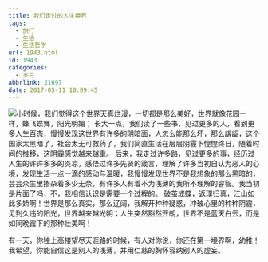 ```yaml
---
title: 我们走过的人生境界
tags:
  - 旅行
  - 生活
  - 生活哲学
url: 1943.html
id: 1943
categories:
  - 岁月
abbrlink: 21697
date: 2017-05-11 10:09:45
---
```


![](http://wangbaiyuan.cn/wp-content/uploads/2017/05/20170511100743120.jpg)小时候，我们觉得这个世界天真烂漫，一切都是那么美好，世界就像花园一样，蜂飞蝶舞，阳光明媚； 长大一点，我们读了一些书，见过更多的人，看到更多人生百态，慢慢发现这世界有许多的阴暗面，人怎么能那么坏，那么龌龊，这个国家太黑暗了，社会太无可救药了，我们简直生活在层层阴霾下惶惶终日，随着时间的推移，这阴霾感觉越来越重。 后来，我走过许多路，见过更多的事，经历过人生的许许多多的炎凉，感悟过许多先贤的箴言，理解了许多当初自认为恶人的心境，发现生活一点一滴的感动与温暖，我慢慢发现世界不是我想象的那么黑暗的，芸芸众生里掺杂着多少无奈，有许多人有着不为浅薄的我所不理解的睿智。我当初是片面了吗，不，我相信认识是需要一个过程的。 破茧成蝶，返璞归真，江山如此多娇啊！世界是那么真实，那么辽阔，我解开种种疑惑，冲破心里的种种阴霾，见到久违的阳光，世界越来越光明；人生突然豁然开朗，世界不是蓝天白云，而是如同晚霞下的那种壮美啊！

有一天，你独上高楼望尽天涯路的时候，有人对你说，你还在第一境界啊，幼稚！我希望，你能自信这是别人的浅薄，并用仁慈的胸怀容纳别人的虚妄。